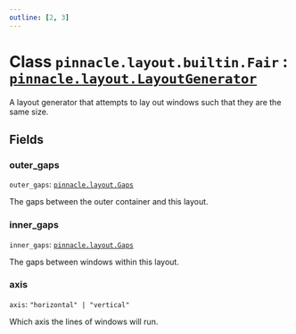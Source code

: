 ```yaml
---
outline: [2, 3]
---
```


# Class `pinnacle.layout.builtin.Fair` : <code><a href="/lua-reference/0.1.0-alpha.1/classes/pinnacle.layout.LayoutGenerator">pinnacle.layout.LayoutGenerator</a></code>


A layout generator that attempts to lay out windows such that they are the same size.

## Fields

### outer_gaps

`outer_gaps`: <code><a href="/lua-reference/0.1.0-alpha.1/aliases/pinnacle.layout.Gaps">pinnacle.layout.Gaps</a></code>

The gaps between the outer container and this layout.

### inner_gaps

`inner_gaps`: <code><a href="/lua-reference/0.1.0-alpha.1/aliases/pinnacle.layout.Gaps">pinnacle.layout.Gaps</a></code>

The gaps between windows within this layout.

### axis

`axis`: <code>"horizontal" | "vertical"</code>

Which axis the lines of windows will run.


